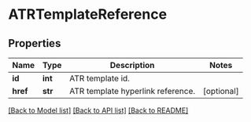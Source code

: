 # ATRTemplateReference

## Properties
Name | Type | Description | Notes
------------ | ------------- | ------------- | -------------
**id** | **int** | ATR template id. | 
**href** | **str** | ATR template hyperlink reference. | [optional] 

[[Back to Model list]](../README.md#documentation-for-models) [[Back to API list]](../README.md#documentation-for-api-endpoints) [[Back to README]](../README.md)

